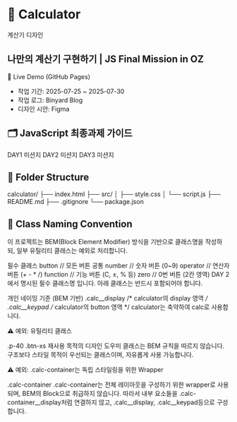 # 🧮 Calculator
계산기 디자인

## 나만의 계산기 구현하기 | JS Final Mission in OZ
🚀 Live Demo (GitHub Pages)
- 작업 기간: 2025-07-25 ~ 2025-07-30
- 작업 로그: Binyard Blog
- 디자인 시안: Figma


## 🗂️ JavaScript 최종과제 가이드
DAY1 미션지
DAY2 미션지
DAY3 미션지

## 📁 Folder Structure
calculator/
├── index.html
├── src/
│   ├── style.css
│   └── script.js
├── README.md
├── .gitignore
└── package.json

## 📍 Class Naming Convention
이 프로젝트는 BEM(Block Element Modifier) 방식을 기반으로 클래스명을 작성하되, 일부 유틸리티 클래스는 예외로 처리합니다.

필수 클래스
button     // 모든 버튼 공통
number     // 숫자 버튼 (0~9)
operator   // 연산자 버튼 (+ - * /)
function   // 기능 버튼 (C, ±, % 등)
zero       // 0번 버튼 (2칸 영역)
DAY 2에서 명시된 필수 클래스명 입니다. 아래 클래스는 반드시 포함되어야 합니다.

개인 네이밍 기준 (BEM 기반)
.calc__display     /* calculator의 display 영역 */
.calc__keypad      /* calculator의 button 영역 */
calculator는 축약하여 calc로 사용합니다.

⚠️ 예외: 유틸리티 클래스

.p-40
.btn-xs
재사용 목적의 디자인 도우미 클래스는 BEM 규칙을 따르지 않습니다.
구조보다 스타일 목적이 우선되는 클래스이며, 자유롭게 사용 가능합니다.

⚠️ 예외: .calc-container는 독립 스타일링을 위한 Wrapper

.calc-container
.calc-container는 전체 레이아웃을 구성하기 위한 wrapper로 사용되며, BEM의 Block으로 취급하지 않습니다.
따라서 내부 요소들을 .calc-container__display처럼 연결하지 않고, .calc__display, .calc__keypad등으로 구성합니다.
